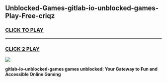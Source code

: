 
## Unblocked-Games-gitlab-io-unblocked-games-Play-Free-criqz
<h3>
<a href="https://premium76.site?title=gitlab-io-unblocked-games&ref=19M">CLICK TO PLAY</a></h3>
<hr>

<h3>
<a href="https://premium76.site?title=gitlab-io-unblocked-games&ref=19M">CLICK 2 PLAY</a>
  
</h3>

<a href="https://premium76.site?title=gitlab-io-unblocked-games&ref=19M"><img src="https://clearcache.store/games.png"></a>


**gitlab-io-unblocked-games games unblocked: Your Gateway to Fun and Accessible Online Gaming**
